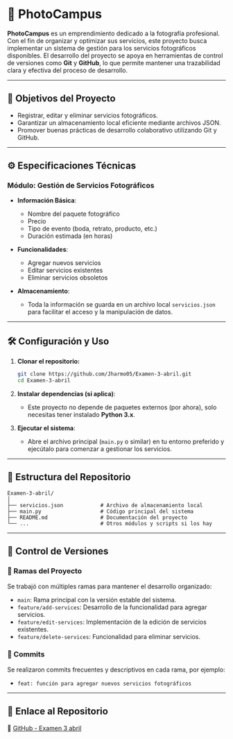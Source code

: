 # 📸 PhotoCampus

**PhotoCampus** es un emprendimiento dedicado a la fotografía profesional. Con el fin de organizar y optimizar sus servicios, este proyecto busca implementar un sistema de gestión para los servicios fotográficos disponibles. El desarrollo del proyecto se apoya en herramientas de control de versiones como **Git** y **GitHub**, lo que permite mantener una trazabilidad clara y efectiva del proceso de desarrollo.

---

## 🚀 Objetivos del Proyecto

- Registrar, editar y eliminar servicios fotográficos.
- Garantizar un almacenamiento local eficiente mediante archivos JSON.
- Promover buenas prácticas de desarrollo colaborativo utilizando Git y GitHub.

---

## ⚙️ Especificaciones Técnicas

### Módulo: Gestión de Servicios Fotográficos

- **Información Básica**:
  - Nombre del paquete fotográfico
  - Precio
  - Tipo de evento (boda, retrato, producto, etc.)
  - Duración estimada (en horas)

- **Funcionalidades**:
  - Agregar nuevos servicios
  - Editar servicios existentes
  - Eliminar servicios obsoletos

- **Almacenamiento**:
  - Toda la información se guarda en un archivo local `servicios.json` para facilitar el acceso y la manipulación de datos.

---

## 🛠️ Configuración y Uso

1. **Clonar el repositorio:**
   ```bash
   git clone https://github.com/Jharmo05/Examen-3-abril.git
   cd Examen-3-abril
   ```

2. **Instalar dependencias (si aplica)**:
   - Este proyecto no depende de paquetes externos (por ahora), solo necesitas tener instalado **Python 3.x**.

3. **Ejecutar el sistema**:
   - Abre el archivo principal (`main.py` o similar) en tu entorno preferido y ejecútalo para comenzar a gestionar los servicios.

---

## 🌳 Estructura del Repositorio

```
Examen-3-abril/
│
├── servicios.json            # Archivo de almacenamiento local
├── main.py                   # Código principal del sistema
├── README.md                 # Documentación del proyecto
└── ...                       # Otros módulos y scripts si los hay
```

---

## 🧪 Control de Versiones

### 🔀 Ramas del Proyecto

Se trabajó con múltiples ramas para mantener el desarrollo organizado:

- `main`: Rama principal con la versión estable del sistema.
- `feature/add-services`: Desarrollo de la funcionalidad para agregar servicios.
- `feature/edit-services`: Implementación de la edición de servicios existentes.
- `feature/delete-services`: Funcionalidad para eliminar servicios.

### 📌 Commits

Se realizaron commits frecuentes y descriptivos en cada rama, por ejemplo:

- `feat: función para agregar nuevos servicios fotográficos`

---

## 📎 Enlace al Repositorio

🔗 [GitHub - Examen 3 abril](https://github.com/Jharmo05/Examen-3-abril)
